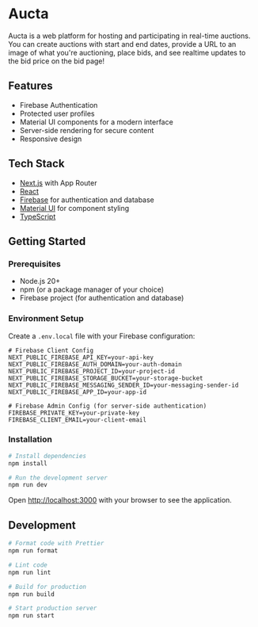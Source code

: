 # Aucta

Aucta is a web platform for hosting and participating in real-time auctions. You can create auctions with start and end dates, provide a URL to an image of what you're auctioning, place bids, and see realtime updates to the bid price on the bid page!

## Features

- Firebase Authentication
- Protected user profiles
- Material UI components for a modern interface
- Server-side rendering for secure content
- Responsive design

## Tech Stack

- [Next.js](https://nextjs.org) with App Router
- [React](https://react.dev)
- [Firebase](https://firebase.google.com) for authentication and database
- [Material UI](https://mui.com) for component styling
- [TypeScript](https://www.typescriptlang.org)

## Getting Started

### Prerequisites

- Node.js 20+
- npm (or a package manager of your choice)
- Firebase project (for authentication and database)

### Environment Setup

Create a `.env.local` file with your Firebase configuration:

```
# Firebase Client Config
NEXT_PUBLIC_FIREBASE_API_KEY=your-api-key
NEXT_PUBLIC_FIREBASE_AUTH_DOMAIN=your-auth-domain
NEXT_PUBLIC_FIREBASE_PROJECT_ID=your-project-id
NEXT_PUBLIC_FIREBASE_STORAGE_BUCKET=your-storage-bucket
NEXT_PUBLIC_FIREBASE_MESSAGING_SENDER_ID=your-messaging-sender-id
NEXT_PUBLIC_FIREBASE_APP_ID=your-app-id

# Firebase Admin Config (for server-side authentication)
FIREBASE_PRIVATE_KEY=your-private-key
FIREBASE_CLIENT_EMAIL=your-client-email
```

### Installation

```bash
# Install dependencies
npm install

# Run the development server
npm run dev
```

Open [http://localhost:3000](http://localhost:3000) with your browser to see the application.

## Development

```bash
# Format code with Prettier
npm run format

# Lint code
npm run lint

# Build for production
npm run build

# Start production server
npm run start
```
